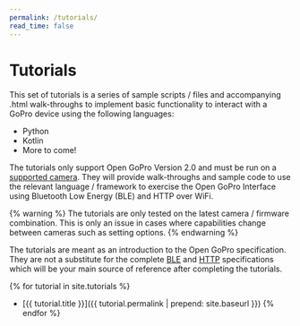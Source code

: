 ```yaml
---
permalink: /tutorials/
read_time: false
---
```


# Tutorials

This set of tutorials is a series of sample scripts / files and accompanying .html walk-throughs
to implement basic functionality to interact with a GoPro device using the following languages:
- Python
- Kotlin
- More to come!

The tutorials only support Open GoPro Version 2.0 and must be run on a
[supported camera](/ble/index.html#supported-cameras).
They will provide walk-throughs and sample code to use the relevant language / framework to exercise the
Open GoPro Interface using Bluetooth Low Energy (BLE) and HTTP over WiFi.

{% warning %}
The tutorials are only tested on the latest camera / firmware combination. This is only an issue in cases where
capabilities change between cameras such as setting options.
{% endwarning %}

The tutorials are meant as an introduction to the Open GoPro specification. They are not a substitute
for the complete [BLE](/ble/index.html) and [HTTP](/http)
specifications which will be your main source of reference after completing the tutorials.

{% for tutorial in site.tutorials %}

-   [{{ tutorial.title }}]({{ tutorial.permalink | prepend: site.baseurl }})
    {% endfor %}
